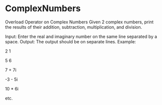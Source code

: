 # ComplexNumbers
Overload Operator on Complex Numbers
Given 2 complex numbers, print the results of their addition, subtraction,
multiplication, and division.

Input: Enter the real and imaginary number on the same line separated by a space.
Output: The output should be on separate lines.
Example:

2 1

5 6

7 + 7i

-3 - 5i

10 * 6i

etc.

